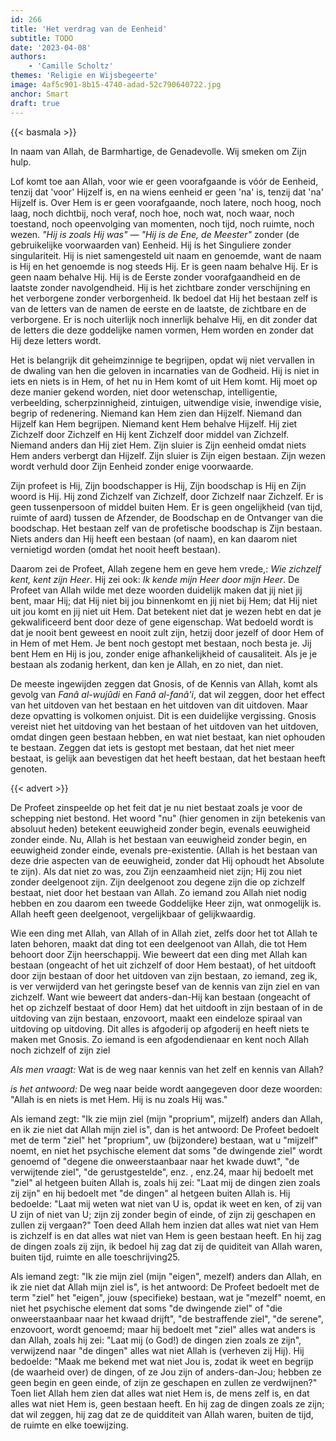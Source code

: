 ```yaml
---
id: 266
title: 'Het verdrag van de Eenheid'
subtitle: TODO
date: '2023-04-08'
authors:
    - 'Camille Scholtz'
themes: 'Religie en Wijsbegeerte'
image: 4af5c901-8b15-4740-adad-52c790640722.jpg
anchor: Smart
draft: true
---
```


{{< basmala >}}

<p style="text-align: center;">

In naam van Allah, de Barmhartige, de Genadevolle.
Wij smeken om Zijn hulp.

</p>


Lof komt toe aan Allah, voor wie er geen voorafgaande is vóór de Eenheid, tenzij dat 'voor' Hijzelf is, en na wiens eenheid er geen 'na' is, tenzij dat 'na' Hijzelf is. Over Hem is er geen voorafgaande, noch latere, noch hoog, noch laag, noch dichtbij, noch veraf, noch hoe, noch wat, noch waar, noch toestand, noch opeenvolging van momenten, noch tijd, noch ruimte, noch wezen. *"Hij is zoals Hij was"* — *"Hij is de Ene, de Meester"* zonder (de gebruikelijke voorwaarden van) Eenheid. Hij is het Singuliere zonder singulariteit. Hij is niet samengesteld uit naam en genoemde, want de naam is Hij en het genoemde is nog steeds Hij. Er is geen naam behalve Hij. Er is geen naam behalve Hij. Hij is de Eerste zonder voorafgaandheid en de laatste zonder navolgendheid. Hij is het zichtbare zonder verschijning en het verborgene zonder verborgenheid. Ik bedoel dat Hij het bestaan zelf is van de letters van de namen de eerste en de laatste, de zichtbare en de verborgene. Er is noch uiterlijk noch innerlijk behalve Hij, en dit zonder dat de letters die deze goddelijke namen vormen, Hem worden en zonder dat Hij deze letters wordt.

Het is belangrijk dit geheimzinnige te begrijpen, opdat wij niet vervallen in de dwaling van hen die geloven in incarnaties van de Godheid. Hij is niet in iets en niets is in Hem, of het nu in Hem komt of uit Hem komt. Hij moet op deze manier gekend worden, niet door wetenschap, intelligentie, verbeelding, scherpzinnigheid, zintuigen, uitwendige visie, inwendige visie, begrip of redenering. Niemand kan Hem zien dan Hijzelf. Niemand dan Hijzelf kan Hem begrijpen. Niemand kent Hem behalve Hijzelf. Hij ziet Zichzelf door Zichzelf en Hij kent Zichzelf door middel van Zichzelf. Niemand anders dan Hij ziet Hem. Zijn sluier is Zijn eenheid omdat niets Hem anders verbergt dan Hijzelf. Zijn sluier is Zijn eigen bestaan. Zijn wezen wordt verhuld door Zijn Eenheid zonder enige voorwaarde.

Zijn profeet is Hij, Zijn boodschapper is Hij, Zijn boodschap is Hij en Zijn woord is Hij. Hij zond Zichzelf van Zichzelf, door Zichzelf naar Zichzelf. Er is geen tussenpersoon of middel buiten Hem. Er is geen ongelijkheid (van tijd, ruimte of aard) tussen de Afzender, de Boodschap en de Ontvanger van die boodschap. Het bestaan zelf van de profetische boodschap is Zijn bestaan. Niets anders dan Hij heeft een bestaan (of naam), en kan daarom niet vernietigd worden (omdat het nooit heeft bestaan).

Daarom zei de Profeet, Allah zegene hem en geve hem vrede,: *Wie zichzelf kent, kent zijn Heer*. Hij zei ook: *Ik kende mijn Heer door mijn Heer*. De Profeet van Allah wilde met deze woorden duidelijk maken dat jij niet jij bent, maar Hij; dat Hij niet bij jou binnenkomt en jij niet bij Hem; dat Hij niet uit jou komt en jij niet uit Hem. Dat betekent niet dat je wezen hebt en dat je gekwalificeerd bent door deze of gene eigenschap. Wat bedoeld wordt is dat je nooit bent geweest en nooit zult zijn, hetzij door jezelf of door Hem of in Hem of met Hem. Je bent noch gestopt met bestaan, noch besta je. Jij bent Hem en Hij is jou, zonder enige afhankelijkheid of causaliteit. Als je je bestaan als zodanig herkent, dan ken je Allah, en zo niet, dan niet.

De meeste ingewijden zeggen dat Gnosis, of de Kennis van Allah, komt als gevolg van *Fanâ al-wujûdi* en *Fanâ al-fanâ'i*, dat wil zeggen, door het effect van het uitdoven van het bestaan en het uitdoven van dit uitdoven. Maar deze opvatting is volkomen onjuist. Dit is een duidelijke vergissing. Gnosis vereist niet het uitdoving van het bestaan of het uitdoven van het uitdoven, omdat dingen geen bestaan hebben, en wat niet bestaat, kan niet ophouden te bestaan. Zeggen dat iets is gestopt met bestaan, dat het niet meer bestaat, is gelijk aan bevestigen dat het heeft bestaan, dat het bestaan heeft genoten.

{{< advert >}}

De Profeet zinspeelde op het feit dat je nu niet bestaat zoals je voor de schepping niet bestond. Het woord "nu" (hier genomen in zijn betekenis van absoluut heden) betekent eeuwigheid zonder begin, evenals eeuwigheid zonder einde. Nu, Allah is het bestaan van eeuwigheid zonder begin, en eeuwigheid zonder einde, evenals pre-existentie. (Allah is het bestaan van deze drie aspecten van de eeuwigheid, zonder dat Hij ophoudt het Absolute te zijn). Als dat niet zo was, zou Zijn eenzaamheid niet zijn; Hij zou niet zonder deelgenoot zijn. Zijn deelgenoot zou degene zijn die op zichzelf bestaat, niet door het bestaan van Allah. Zo iemand zou Allah niet nodig hebben en zou daarom een tweede Goddelijke Heer zijn, wat onmogelijk is. Allah heeft geen deelgenoot, vergelijkbaar of gelijkwaardig.

Wie een ding met Allah, van Allah of in Allah ziet, zelfs door het tot Allah te laten behoren, maakt dat ding tot een deelgenoot van Allah, die tot Hem behoort door Zijn heerschappij. Wie beweert dat een ding met Allah kan bestaan (ongeacht of het uit zichzelf of door Hem bestaat), of het uitdooft door zijn bestaan of door het uitdoven van zijn bestaan, zo iemand, zeg ik, is ver verwijderd van het geringste besef van de kennis van zijn ziel en van zichzelf. Want wie beweert dat anders-dan-Hij kan bestaan (ongeacht of het op zichzelf bestaat of door Hem) dat het uitdooft in zijn bestaan ​​of in de uitdoving van zijn bestaan, enzovoort, maakt een eindeloze spiraal van uitdoving op uitdoving.  Dit alles is afgoderij op afgoderij en heeft niets te maken met Gnosis. Zo iemand is een afgodendienaar en kent noch Allah noch zichzelf of zijn ziel

*Als men vraagt:* Wat is de weg naar kennis van het zelf en kennis van Allah?

*is het antwoord:* De weg naar beide wordt aangegeven door deze woorden: "Allah is en niets is met Hem. Hij is nu zoals Hij was."

 Als iemand zegt: "Ik zie mijn ziel (mijn "proprium", mijzelf) anders dan Allah, en ik zie niet dat Allah mijn ziel is", dan is het antwoord: De Profeet bedoelt met de term "ziel" het "proprium", uw (bijzondere) bestaan, wat u "mijzelf" noemt, en niet het psychische element dat soms "de dwingende ziel" wordt genoemd of "degene die onweerstaanbaar naar het kwade duwt", "de verwijtende ziel", "de gerustgestelde", enz. , enz.24, maar hij bedoelt met "ziel" al hetgeen buiten Allah is, zoals hij zei: "Laat mij de dingen zien zoals zij zijn" en hij bedoelt met "de dingen" al hetgeen buiten Allah is. Hij bedoelde: "Laat mij weten wat niet van U is, opdat ik weet en ken, of zij van U zijn of niet van U; zijn zij zonder begin of einde, of zijn zij geschapen en zullen zij vergaan?" Toen deed Allah hem inzien dat alles wat niet van Hem is zichzelf is en dat alles wat niet van Hem is geen bestaan heeft. En hij zag de dingen zoals zij zijn, ik bedoel hij zag dat zij de quiditeit van Allah waren, buiten tijd, ruimte en alle toeschrijving25.

Als iemand zegt: "Ik zie mijn ziel (mijn "eigen", mezelf) anders dan Allah, en ik zie niet dat Allah mijn ziel is", is het antwoord: De Profeet bedoelt met de term "ziel" het "eigen", jouw (specifieke) bestaan, wat je "mezelf" noemt, en niet het psychische element dat soms "de dwingende ziel" of "die onweerstaanbaar naar het kwaad drijft", "de bestraffende ziel", "de serene", enzovoort, wordt genoemd; maar hij bedoelt met "ziel" alles wat anders is dan Allah, zoals hij zei: "Laat mij (o God!) de dingen zien zoals ze zijn", verwijzend naar "de dingen" alles wat niet Allah is (verheven zij Hij). Hij bedoelde: "Maak me bekend met wat niet Jou is, zodat ik weet en begrijp (de waarheid over) de dingen, of ze Jou zijn of anders-dan-Jou; hebben ze geen begin en geen einde, of zijn ze geschapen en zullen ze verdwijnen?" Toen liet Allah hem zien dat alles wat niet Hem is, de mens zelf is, en dat alles wat niet Hem is, geen bestaan heeft. En hij zag de dingen zoals ze zijn; dat wil zeggen, hij zag dat ze de quidditeit van Allah waren, buiten de tijd, de ruimte en elke toewijzing.
